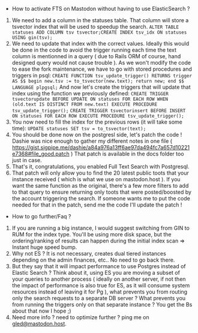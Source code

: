 * How to activate FTS on Mastodon without having to use ElasticSearch ?
1. We need to add a column in the statuses table. That column will store a tsvector index
that will be used to speedup the search.
`ALTER TABLE statuses ADD COLUMN tsv tsvector;CREATE INDEX tsv_idx ON statuses USING gin(tsv);`
2. We need to update that index with the correct values. Ideally this would be done in the code to avoid the trigger running each time the 
text column is mentionned in a query ( due to Rails ORM of course, hand designed query would not cause trouble ). As we won't modify the code
to ease the fork maintenance, we have to go with stored procedures and triggers in psql:
`CREATE FUNCTION tsv_update_trigger() RETURNS trigger AS $$ begin new.tsv := to_tsvector(new.text); return new; end $$ LANGUAGE plpgsql;`
And now let's create the triggers that will update that index using the function we previously defined:
`CREATE TRIGGER tsvectorupdate BEFORE UPDATE ON statuses FOR EACH ROW WHEN (old.text IS DISTINCT FROM new.text) EXECUTE PROCEDURE tsv_update_trigger();`
`CREATE TRIGGER tsvectorinsert BEFORE INSERT ON statuses FOR EACH ROW EXECUTE PROCEDURE tsv_update_trigger();`
3. You now need to fill the index for the previous rows (it will take some time):
`UPDATE statuses SET tsv = to_tsvector(text);`
4. You should be done now on the postgresl side, let's patch the code !
Dashie was nice enough to gather my different notes in one file ( https://gist.sigpipe.me/dashie/a84a976a13ff6ae97da494fc7a657d10221e7368#file_good.patch )
That patch is available in the docs folder too just in case.
5. That's it, congratulations, you enabled Full Text Search with Postgresql.
6. That patch will only allow you to find the 20 latest public toots that your instance received ( which is what we use on mastodon.host ). If you want the same function as the original, there's a few more filters to add to that query to ensure returning only toots that were posted/boosted by the account triggering the search. If someone wants me to put the code needed for that in the patch, send me the code I'll update the patch !

* How to go further/Faq ?
1. If you are running a big instance, I would suggest switching from GIN to RUM for the index type. You'll be using more disk space, but the ordering/ranking 
of results can happen during the initial index scan => Instant huge speed bump.
2. Why not ES ? It is not necessary, creates dual tiered instances depending on the admin finances, etc.. No need to go back there.
3. But they say that it will impact performance to use Postgres instead of Elastic Search ? Think about it, using ES you are moving a subset of your queries to another process ( ideally on another server, if not then the impact of performance is also true for ES, as it will consume system resources instead of leaving it for Pg ), what prevents you from routing only the search requests to a separate DB server ?
What prevents you from running the triggers only on that separate instance ? You get the Bs about that now I hope ;)
4. Need more info ? need to optimize further ? ping me on gled@mastodon.host.
